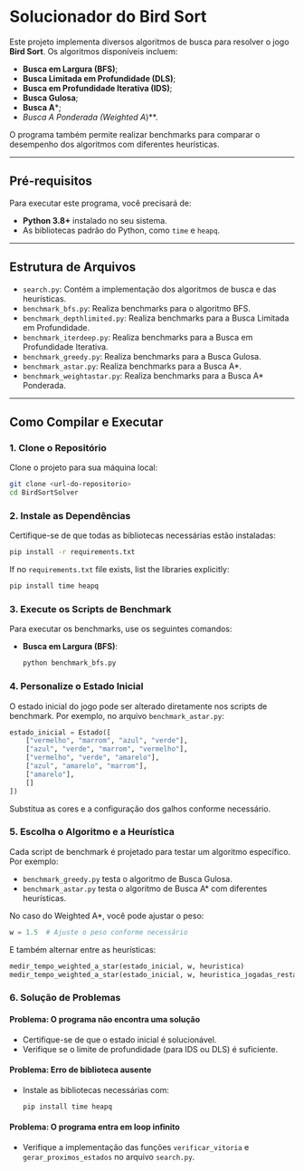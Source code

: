# Solucionador do Bird Sort

Este projeto implementa diversos algoritmos de busca para resolver o jogo **Bird Sort**. Os algoritmos disponíveis incluem:
- **Busca em Largura (BFS)**;
- **Busca Limitada em Profundidade (DLS)**;
- **Busca em Profundidade Iterativa (IDS)**;
- **Busca Gulosa**;
- **Busca A***;
- **Busca A* Ponderada (Weighted A*)**.

O programa também permite realizar benchmarks para comparar o desempenho dos algoritmos com diferentes heurísticas.

---

## Pré-requisitos

Para executar este programa, você precisará de:
- **Python 3.8+** instalado no seu sistema.
- As bibliotecas padrão do Python, como `time` e `heapq`.

---

## Estrutura de Arquivos

- `search.py`: Contém a implementação dos algoritmos de busca e das heurísticas.
- `benchmark_bfs.py`: Realiza benchmarks para o algoritmo BFS.
- `benchmark_depthlimited.py`: Realiza benchmarks para a Busca Limitada em Profundidade.
- `benchmark_iterdeep.py`: Realiza benchmarks para a Busca em Profundidade Iterativa.
- `benchmark_greedy.py`: Realiza benchmarks para a Busca Gulosa.
- `benchmark_astar.py`: Realiza benchmarks para a Busca A*.
- `benchmark_weightastar.py`: Realiza benchmarks para a Busca A* Ponderada.

---

## Como Compilar e Executar

### 1. Clone o Repositório
Clone o projeto para sua máquina local:
```bash
git clone <url-do-repositorio>
cd BirdSortSolver
```

### 2. Instale as Dependências
Certifique-se de que todas as bibliotecas necessárias estão instaladas:
```bash
pip install -r requirements.txt
```

If no `requirements.txt` file exists, list the libraries explicitly:
```bash
pip install time heapq
```

### 3. Execute os Scripts de Benchmark
Para executar os benchmarks, use os seguintes comandos:

- **Busca em Largura (BFS)**:
  ```bash
  python benchmark_bfs.py
  ```

### 4. Personalize o Estado Inicial
O estado inicial do jogo pode ser alterado diretamente nos scripts de benchmark. Por exemplo, no arquivo `benchmark_astar.py`:

```python
estado_inicial = Estado([
    ["vermelho", "marrom", "azul", "verde"],
    ["azul", "verde", "marrom", "vermelho"],
    ["vermelho", "verde", "amarelo"],
    ["azul", "amarelo", "marrom"],
    ["amarelo"],
    []
])
```

Substitua as cores e a configuração dos galhos conforme necessário.

### 5. Escolha o Algoritmo e a Heurística
Cada script de benchmark é projetado para testar um algoritmo específico. Por exemplo:
- `benchmark_greedy.py` testa o algoritmo de Busca Gulosa.
- `benchmark_astar.py` testa o algoritmo de Busca A* com diferentes heurísticas.

No caso do Weighted A*, você pode ajustar o peso:
```python
w = 1.5  # Ajuste o peso conforme necessário
```

E também alternar entre as heurísticas:
```python
medir_tempo_weighted_a_star(estado_inicial, w, heuristica)
medir_tempo_weighted_a_star(estado_inicial, w, heuristica_jogadas_restantes)
```

### 6. Solução de Problemas

#### Problema: O programa não encontra uma solução
- Certifique-se de que o estado inicial é solucionável.
- Verifique se o limite de profundidade (para IDS ou DLS) é suficiente.

#### Problema: Erro de biblioteca ausente
- Instale as bibliotecas necessárias com:
  ```bash
  pip install time heapq
  ```

#### Problema: O programa entra em loop infinito
- Verifique a implementação das funções `verificar_vitoria` e `gerar_proximos_estados` no arquivo `search.py`.